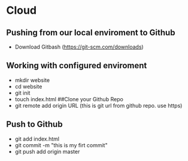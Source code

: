 # Cloud
## Pushing from our local enviroment to Github  
- Download Gitbash (https://git-scm.com/downloads)   
## Working with configured enviroment  
- mkdir website  
- cd website   
- git init  
- touch index.html
##Clone your Github Repo  
- git remote add origin URL (this is git url from github repo. use https)  
## Push to Github 
- git add index.html 
- git commit -m "this is my firt commit"
- git push add origin master 

